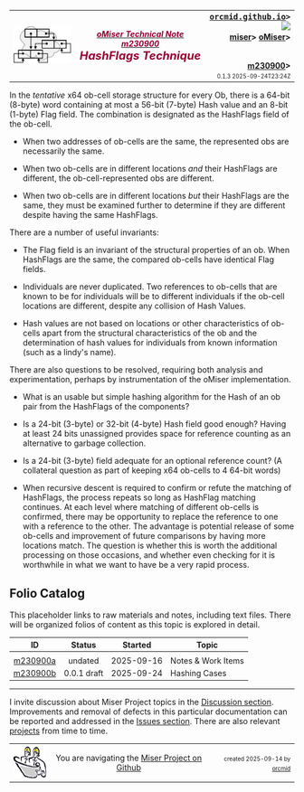 <!-- m230900.md 0.1.3               UTF-8                         2025-09-24
     ----1----|----2----|----3----|----4----|----5----|----6----|----7----|--*
     source <https://github.com/orcmid/miser/blob/master/docs/obapx/index.md>
     publication <https://orcmid.github.io/miser/obapx/>
     -->
<table border="0" width="100%">
  <tr>
    <td width="25%" align="left" height="6">
       <a href="../../" title="The Miser Project on GitHub">
       <img src="../../../images/misertheory-logo.png" /></a>
    </td>
       <td width="48%" height="6"><p align="center"><font color="#990033"><strong>
	<i><a href="../../m000001.htm#m230900"><font color="#990033">oMiser Technical Note m230900
    </font></a></i><br />
    <i><big><big>HashFlags Technique</big></big></i></strong></font></p>
    </td>
    <td width="27%" height="6" valign="middle" align="right">
      <b><tt>
      <a href="../../../../" target="_top">orcmid.github.io</a>&gt;
      </tt></b>
      <br />
      <a href="https://clustrmaps.com/site/1bw9w" title="Visit tracker">
            <img src="//www.clustrmaps.com/map_v2.png?d=3-2eQV4fOuelVHp_YtztZ0hl9Uj4ei9zLKw_nRgCgyM&cl=ffffff" />
      </a><br />
      <b>
      <a href="../../../" target="_top">miser</a>&gt;
      <a href="../../" target="_top">oMiser</a>&gt;
      <br /><br /><br />
         <a href="m230900.html" target="_top">m230900</a>&gt;</b>
      <br />
      <small><small>
        0.1.3 2025-09-24T23:24Z<!-- MAINTAIN THIS MANUALLY -->
      </small></small>
      </td>
  </tr>
</table>

In the *tentative* x64 ob-cell storage structure for every Ob, there is a
64-bit (8-byte) word containing at most a 56-bit (7-byte) Hash value and an
8-bit (1-byte) Flag field. The combination is designated as the HashFlags
field of the ob-cell.

- When two addresses of ob-cells are the same, the represented obs are
necessarily the same.

- When two ob-cells are in different locations *and* their HashFlags are
different, the ob-cell-represented obs are different.

- When two ob-cells are in different locations *but* their HashFlags are the
same, they must be examined further to determine if they are different despite
having the same HashFlags.

There are a number of useful invariants:

- The Flag field is an invariant of the structural properties of an ob. When
HashFlags are the same, the compared ob-cells have identical Flag fields.

- Individuals are never duplicated.  Two references to ob-cells that are
known to be for individuals will be to different individuals if the ob-cell
locations are different, despite any collision of Hash Values.

- Hash values are not based on locations or other characteristics of ob-cells
apart from the structural characteristics of the ob and the determination of
hash values for individuals from known information (such as a lindy's name).

There are also questions to be resolved, requiring both analysis and
experimentation, perhaps by instrumentation of the oMiser implementation.

- What is an usable but simple hashing algorithm for the Hash of an ob pair
from the HashFlags of the components?

- Is a 24-bit (3-byte) or 32-bit (4-byte) Hash field good enough?  Having at
least 24 bits unassigned provides space for reference counting as an
alternative to garbage collection.

- Is a 24-bit (3-byte) field adequate for an optional reference count? (A
collateral question as part of keeping x64 ob-cells to 4 64-bit words)

- When recursive descent is required to confirm or refute the matching of
HashFlags, the process repeats so long as HashFlag matching continues. At
each level where matching of different ob-cells is confirmed, there may be
opportunity to replace the reference to one with a reference to the other.
The advantage is potential release of some ob-cells and improvement of future
comparisons by having more locations match. The question is whether this is
worth the additional processing on those occasions, and whether even checking
for it is worthwhile in what we want to have be a very rapid process.

## Folio Catalog

This placeholder links to raw materials and notes, including text files.
There will be organized folios of content as this topic is explored in
detail.

| **ID**                    | **Status**   | **Started** | **Topic** |
|   :-:                     |   :-:        |  :-:        |  ---  |
|                           |              |             |       |
| [m230900a](m230900a.htm)  | undated      | 2025-09-16  | Notes & Work Items |
| [m230900b](m230900b.html) | 0.0.1 draft  | 2025-09-24  | Hashing Cases |


----

I invite discussion about Miser Project topics in the
[Discussion section](https://github.com/orcmid/miser/discussions).
Improvements and removal of defects in this particular documentation can be
reported and addressed in the
[Issues section](https://github.com/orcmid/miser/issues).  There are also
relevant [projects](https://github.com/orcmid/miser/projects?type=classic)
from time to time.

<table border="0" cellspacing="3" width="100%">
  <tr>
    <td width="14%">
	<a href="index.htm" target="_top">
       <img border="0" src="../../../images/hardhat-thumb.gif" alt="Hard Hat Area"
            align="left" width="80" height="57">
       </a>
    </td>
    <td width="54%" valign="middle" align="center">
      You are navigating the <a href="../../../">Miser Project on Github</a></td>
    <td width="30%">
      <p align="right"><font size="-2">created 2025-09-14 by
         <a target="_top" href="../../../../orcmid">orcmid</a> </font></p>
    </td>
  </tr>
</table>
<!--

  0.1.3  2025-09-24T23:24Z Introduce m230900b
  0.1.2  2025-09-19T15:58Z Word-smithing and more context block repair
  0.1.1  2025-09-19T04:45Z Experiment with <tt> tags (failed)
  0.1.0  2025-09-19T01:09Z Clean up context block, title touch-up
  0.0.4  2025-09-18T21:45Z Touch-ups and more link repairs
  0.0.3  2025-09-18T19:48Z Correct the title block text and links
  0.0.2  2025-09-18T00:52Z Complete the overview
  0.0.1  2025-09-16T22:04Z Identify and provide initial draft skeleton
  0.0.0  2025-09-14T21:44Z Initial placeholder from hybridForm boilerplate


               *** end of oMiser/2023/09/m230900.md/ ***                  -->
